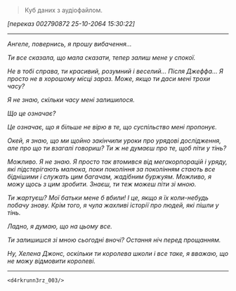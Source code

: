 > Куб даних з аудіофайлом.

*[переказ 002790872 25-10-2064 15:30:22]*
***
*Ангеле, повернись, я прошу вибачення...*

*Ти все сказала, що мала сказати, тепер залиш мене у спокої.*

*Не в тобі справа, ти красивий, розумний і веселий... Після Джеффа... Я просто не в хорошому місці зараз. Може, якщо ти даси мені трохи часу?*

*Я не знаю, скільки часу мені залишилося.*

*Що це означає?*

*Це означає, що я більше не вірю в те, що суспільство мені пропонує.*

*Окей, я знаю, що ми щойно закінчили уроки про урядові дослідження, але про що ти взагалі говориш? Ти ж не думаєш про те, щоб піти у тінь?*

*Можливо. Я не знаю. Я просто так втомився від мегакорпорацій і уряду, які підстерігають малюка, поки покоління за поколінням стають все біднішими і служать цим багачам, жадібним буржуям. Можливо, я можу щось з цим зробити. Знаєш, ти теж можеш піти зі мною.*

*Ти жартуєш? Мої батьки мене б вбили! І це, якщо я їх коли-небудь побачу знову. Крім того, я чула жахливі історії про людей, які пішли у тінь.*

*Ладно, я думаю, що на цьому все.*

*Ти залишишся зі мною сьогодні вночі? Остання ніч перед прощанням.*

*Ну, Хелена Джонс, оскільки ти королева школи і все таке, я вважаю, що не можу відмовити королеві.*
***
`<d4rkrunn3rz_003/>`